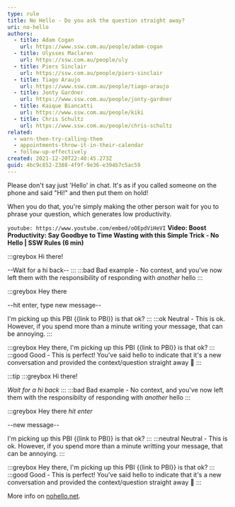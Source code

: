 ```yaml
---
type: rule
title: No Hello - Do you ask the question straight away?
uri: no-hello
authors:
  - title: Adam Cogan
    url: https://www.ssw.com.au/people/adam-cogan
  - title: Ulysses Maclaren
    url: https://ssw.com.au/people/uly
  - title: Piers Sinclair
    url: https://ssw.com.au/people/piers-sinclair
  - title: Tiago Araujo
    url: https://www.ssw.com.au/people/tiago-araujo
  - title: Jonty Gardner
    url: https://www.ssw.com.au/people/jonty-gardner
  - title: Kaique Biancatti
    url: https://www.ssw.com.au/people/kiki
  - title: Chris Schultz
    url: https://www.ssw.com.au/people/chris-schultz
related:
  - warn-then-try-calling-them
  - appointments-throw-it-in-their-calendar
  - follow-up-effectively
created: 2021-12-20T22:40:45.273Z
guid: 4bc9c852-2388-4f9f-9e36-e394b7c5ac59
---
```

Please don't say just 'Hello' in chat. It's as if you called someone on the phone and said "Hi!" and then put them on hold!

When you do that, you're simply making the other person wait for you to phrase your question, which generates low productivity.

`youtube: https://www.youtube.com/embed/oOEpdViHeVI`
**Video: Boost Productivity: Say Goodbye to Time Wasting with this Simple Trick - No Hello | SSW Rules (6 min)**

:::greybox
Hi there!

--Wait for a hi back--
:::
:::bad
Bad example - No context, and you've now left them with the responsibility of responding with *another* hello
:::

:::greybox
Hey there 

--hit enter, type new message-- 

I'm picking up this PBI {{link to PBI}} is that ok?
:::
:::ok
Neutral - This is ok. However, if you spend more than a minute writing your message, that can be annoying.
:::

:::greybox
Hey there, I'm picking up this PBI {{link to PBI}} is that ok?
:::
:::good
Good - This is perfect! You've said hello to indicate that it's a new conversation and provided the context/question straight away 🎉
:::

:::tip
:::greybox
Hi there!

*Wait for a hi back*
:::
:::bad
Bad example - No context, and you've now left them with the responsibilty of responding with *another* hello
:::

:::greybox
Hey there *hit enter*

--new message-- 

I'm picking up this PBI {{link to PBI}} is that ok?
:::
:::neutral
Neutral - This is ok. However, if you spend more than a minute writting your message, that can be annoying.
:::

:::greybox
Hey there, I'm picking up this PBI {{link to PBI}} is that ok?
:::
:::good
Good - This is perfect! You've said hello to indicate that it's a new conversation and provided the context/question straight away 🎉
:::

More info on [nohello.net](https://nohello.net/).
